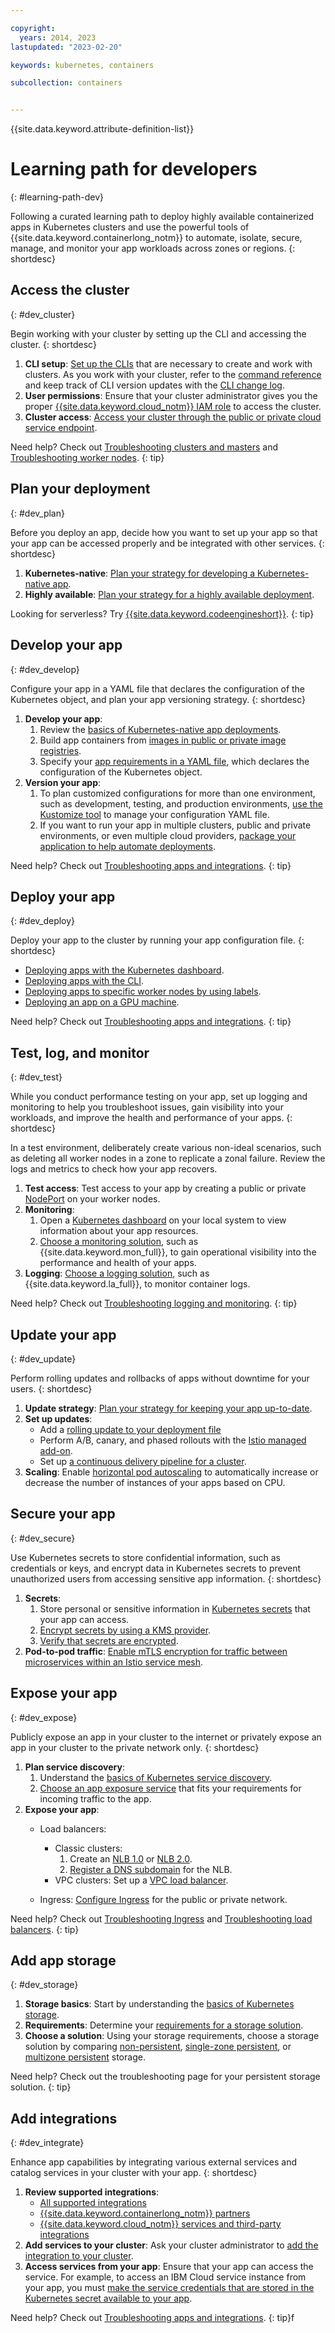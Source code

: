 ```yaml
---

copyright: 
  years: 2014, 2023
lastupdated: "2023-02-20"

keywords: kubernetes, containers

subcollection: containers


---
```


{{site.data.keyword.attribute-definition-list}}







# Learning path for developers
{: #learning-path-dev}

Following a curated learning path to deploy highly available containerized apps in Kubernetes clusters and use the powerful tools of {{site.data.keyword.containerlong_notm}} to automate, isolate, secure, manage, and monitor your app workloads across zones or regions.
{: shortdesc}


## Access the cluster
{: #dev_cluster}

Begin working with your cluster by setting up the CLI and accessing the cluster.
{: shortdesc}

1. **CLI setup**: [Set up the CLIs](/docs/containers?topic=containers-cs_cli_install) that are necessary to create and work with clusters. As you work with your cluster, refer to the [command reference](/docs/containers?topic=containers-kubernetes-service-cli) and keep track of CLI version updates with the [CLI change log](/docs/containers?topic=containers-cs_cli_changelog).
2. **User permissions**: Ensure that your cluster administrator gives you the proper [{{site.data.keyword.cloud_notm}} IAM role](/docs/containers?topic=containers-learning-path-admin#admin_secure) to access the cluster.
3. **Cluster access**: [Access your cluster through the public or private cloud service endpoint](/docs/containers?topic=containers-access_cluster).

Need help? Check out [Troubleshooting clusters and masters](/docs/containers?topic=containers-debug_clusters) and [Troubleshooting worker nodes](/docs/containers?topic=containers-debug_worker_nodes).
{: tip}


## Plan your deployment
{: #dev_plan}

Before you deploy an app, decide how you want to set up your app so that your app can be accessed properly and be integrated with other services.
{: shortdesc}

1. **Kubernetes-native**: [Plan your strategy for developing a Kubernetes-native app](/docs/containers?topic=containers-plan_deploy).
2. **Highly available**: [Plan your strategy for a highly available deployment](/docs/containers?topic=containers-plan_deploy#highly_available_apps).

Looking for serverless? Try [{{site.data.keyword.codeengineshort}}](/docs/codeengine?topic=codeengine-getting-started).
{: tip}

## Develop your app
{: #dev_develop}

Configure your app in a YAML file that declares the configuration of the Kubernetes object, and plan your app versioning strategy.
{: shortdesc}

1. **Develop your app**:
    1. Review the [basics of Kubernetes-native app deployments](/docs/containers?topic=containers-plan_deploy#kube-objects).
    2. Build app containers from [images in public or private image registries](/docs/containers?topic=containers-images).
    3. Specify your [app requirements in a YAML file](/docs/containers?topic=containers-app#app_yaml), which declares the configuration of the Kubernetes object.
2. **Version your app**:
    1. To plan customized configurations for more than one environment, such as development, testing, and production environments, [use the Kustomize tool](/docs/containers?topic=containers-app#kustomize) to manage your configuration YAML file.
    2. If you want to run your app in multiple clusters, public and private environments, or even multiple cloud providers, [package your application to help automate deployments](/docs/containers?topic=containers-plan_deploy#packaging).

Need help? Check out [Troubleshooting apps and integrations](/docs/containers?topic=containers-debug_apps).
{: tip}


## Deploy your app
{: #dev_deploy}

Deploy your app to the cluster by running your app configuration file.
{: shortdesc}


- [Deploying apps with the Kubernetes dashboard](/docs/containers?topic=containers-deploy_app#app_ui).
- [Deploying apps with the CLI](/docs/containers?topic=containers-deploy_app#app_cli).
- [Deploying apps to specific worker nodes by using labels](/docs/containers?topic=containers-deploy_app#node_affinity).
- [Deploying an app on a GPU machine](/docs/containers?topic=containers-deploy_app#gpu_app).


Need help? Check out [Troubleshooting apps and integrations](/docs/containers?topic=containers-debug_apps).
{: tip}


## Test, log, and monitor
{: #dev_test}

While you conduct performance testing on your app, set up logging and monitoring to help you troubleshoot issues, gain visibility into your workloads, and improve the health and performance of your apps.
{: shortdesc}

In a test environment, deliberately create various non-ideal scenarios, such as deleting all worker nodes in a zone to replicate a zonal failure. Review the logs and metrics to check how your app recovers.

1. **Test access**: Test access to your app by creating a public or private [NodePort](/docs/containers?topic=containers-nodeport) on your worker nodes.
2. **Monitoring**:
    1. Open a [Kubernetes dashboard](/docs/containers?topic=containers-deploy_app#cli_dashboard) on your local system to view information about your app resources.
    2. [Choose a monitoring solution](/docs/containers?topic=containers-health-monitor#view_metrics), such as {{site.data.keyword.mon_full}}, to gain operational visibility into the performance and health of your apps.
3. **Logging**: [Choose a logging solution](/docs/containers?topic=containers-health#logging_overview), such as {{site.data.keyword.la_full}}, to monitor container logs.

Need help? Check out [Troubleshooting logging and monitoring](/docs/containers?topic=containers-cs_dashboard_graphs).
{: tip}



## Update your app
{: #dev_update}

Perform rolling updates and rollbacks of apps without downtime for your users.
{: shortdesc}

1. **Update strategy**: [Plan your strategy for keeping your app up-to-date](/docs/containers?topic=containers-update_app#updating_apps).
2. **Set up updates**:
    - Add a [rolling update to your deployment file](/docs/containers?topic=containers-update_app#app_rolling)
    - Perform A/B, canary, and phased rollouts with the [Istio managed add-on](/docs/containers?topic=containers-istio-qs).
    - Set up [a continuous delivery pipeline for a cluster](/docs/containers?topic=containers-cicd).
3. **Scaling**: Enable [horizontal pod autoscaling](/docs/containers?topic=containers-update_app#app_scaling) to automatically increase or decrease the number of instances of your apps based on CPU.



## Secure your app
{: #dev_secure}

Use Kubernetes secrets to store confidential information, such as credentials or keys, and encrypt data in Kubernetes secrets to prevent unauthorized users from accessing sensitive app information.
{: shortdesc}


1. **Secrets**:
    1. Store personal or sensitive information in [Kubernetes secrets](/docs/containers?topic=containers-security#pi) that your app can access.
    2. [Encrypt secrets by using a KMS provider](/docs/containers?topic=containers-encryption#keyprotect).
    3. [Verify that secrets are encrypted](/docs/containers?topic=containers-encryption#verify_kms).
2. **Pod-to-pod traffic**: [Enable mTLS encryption for traffic between microservices within an Istio service mesh](/docs/containers?topic=containers-istio-mesh#mtls).



## Expose your app
{: #dev_expose}

Publicly expose an app in your cluster to the internet or privately expose an app in your cluster to the private network only.
{: shortdesc}

1. **Plan service discovery**:
    1. Understand the [basics of Kubernetes service discovery](/docs/containers?topic=containers-plan_deploy#service_discovery).
    2. [Choose an app exposure service](/docs/containers?topic=containers-cs_network_planning) that fits your requirements for incoming traffic to the app.
2. **Expose your app**:
    - Load balancers:
        - Classic clusters:
            1. Create an [NLB 1.0](/docs/containers?topic=containers-loadbalancer) or [NLB 2.0](/docs/containers?topic=containers-loadbalancer-v2).
            2. [Register a DNS subdomain](/docs/containers?topic=containers-loadbalancer_hostname#loadbalancer_hostname) for the NLB.
        - VPC clusters: Set up a [VPC load balancer](/docs/containers?topic=containers-vpc-lbaas).

    - Ingress: [Configure Ingress](/docs/containers?topic=containers-managed-ingress-setup) for the public or private network.

Need help? Check out [Troubleshooting Ingress](/docs/containers?topic=containers-ingress-debug) and [Troubleshooting load balancers](/docs/containers?topic=containers-cs_loadbalancer_fails).
{: tip}

## Add app storage
{: #dev_storage}

1. **Storage basics**: Start by understanding the [basics of Kubernetes storage](/docs/containers?topic=containers-kube_concepts).
2. **Requirements**: Determine your [requirements for a storage solution](/docs/containers?topic=containers-storage_planning).
3. **Choose a solution**: Using your storage requirements, choose a storage solution by comparing [non-persistent](/docs/containers?topic=containers-storage_planning#non_persistent_overview), [single-zone persistent](/docs/containers?topic=containers-storage_planning#single_zone_persistent_storage), or [multizone persistent](/docs/containers?topic=containers-storage_planning#persistent_storage_overview) storage.

Need help? Check out the troubleshooting page for your persistent storage solution.
{: tip}

## Add integrations
{: #dev_integrate}

Enhance app capabilities by integrating various external services and catalog services in your cluster with your app.
{: shortdesc}

1. **Review supported integrations**:
    - [All supported integrations](/docs/containers?topic=containers-supported_integrations#supported_integrations)
    - [{{site.data.keyword.containerlong_notm}} partners](/docs/containers?topic=containers-service-partners)
    - [{{site.data.keyword.cloud_notm}} services and third-party integrations](/docs/containers?topic=containers-ibm-3rd-party-integrations)
2. **Add services to your cluster**: Ask your cluster administrator to [add the integration to your cluster](/docs/containers?topic=containers-learning-path-admin#admin_integrate).
3. **Access services from your app**: Ensure that your app can access the service. For example, to access an IBM Cloud service instance from your app, you must [make the service credentials that are stored in the Kubernetes secret available to your app](/docs/containers?topic=containers-service-binding#adding_app).

Need help? Check out [Troubleshooting apps and integrations](/docs/containers?topic=containers-debug_worker_nodes).
{: tip}f


